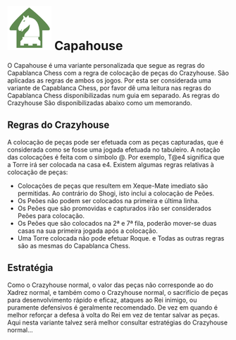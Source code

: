 # ![Capahouse](https://github.com/gbtami/pychess-variants/blob/master/static/icons/CHouse.svg) Capahouse

O Capahouse é uma variante personalizada que segue as regras do Capablanca Chess com a regra de colocação de peças do Crazyhouse. São aplicadas as regras de ambos os jogos. Por esta ser considerada uma variante de Capablanca Chess, por favor dê uma leitura nas regras do Capablanca Chess disponibilizadas num guia em separado. As regras do Crazyhouse São disponibilizadas abaixo como um memorando.

## Regras do Crazyhouse

A colocação de peças pode ser efetuada com as peças capturadas, que é considerada como se fosse uma jogada efetuada no tabuleiro. A notação das colocações é feita com o símbolo @. Por exemplo, T@e4 significa que a Torre irá ser colocada na casa e4. Existem algumas regras relativas à colocação de peças: 

* Colocações de peças que resultem em Xeque-Mate imediato são permitidas. Ao contrário do Shogi, isto inclui a colocação de Peões.
* Os Peões não podem ser colocados na primeira e última linha.
* Os Peões que são promovidas e capturados irão ser considerados Peões para colocação.
* Os Peões que são colocados na 2ª e 7ª fila, poderão mover-se duas casas na sua primeira jogada após a colocação.
* Uma Torre colocada não pode efetuar Roque.
e
Todas as outras regras são as mesmas do Capablanca Chess.

## Estratégia

Como o Crazyhouse normal, o valor das peças não corresponde ao do Xadrez normal, e também como o Crazyhouse normal, o sacrificio de peças para desenvolvimento rápido e eficaz, ataques ao Rei inimigo, ou puramente defensivos é geralmente recomendado. De vez em quando é melhor reforçar a defesa à volta do Rei em vez de tentar salvar as peças. Aqui nesta variante talvez será melhor consultar estratégias do Crazyhouse normal...
